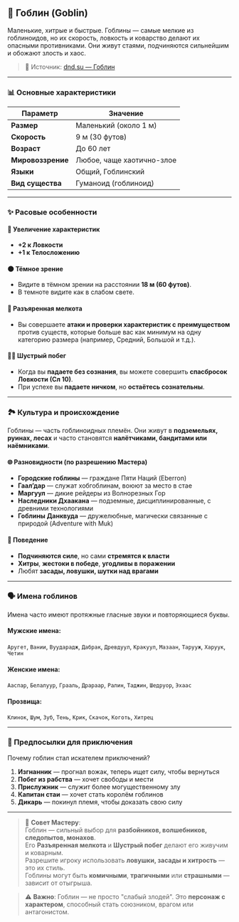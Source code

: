 ## 👺 Гоблин (Goblin)

Маленькие, хитрые и быстрые. Гоблины — самые мелкие из гоблиноидов, но их скорость, ловкость и коварство делают их опасными противниками. Они живут стаями, подчиняются сильнейшим и обожают злость и хаос.

> 🔗 Источник: [dnd.su — Гоблин](https://dnd.su/race/166-goblin/)

---

### 📊 Основные характеристики

| Параметр | Значение |
|---------|--------|
| **Размер** | Маленький (около 1 м) |
| **Скорость** | 9 м (30 футов) |
| **Возраст** | До 60 лет |
| **Мировоззрение** | Любое, чаще хаотично-злое |
| **Языки** | Общий, Гоблинский |
| **Вид существа** | Гуманоид (гоблиноид) |

---

### ✨ Расовые особенности

#### 🧬 Увеличение характеристик
- **+2 к Ловкости**
- **+1 к Телосложению**

#### 🌑 Тёмное зрение
- Видите в тёмном зрении на расстоянии **18 м (60 футов)**.
- В темноте видите как в слабом свете.

#### 🧠 Разъяренная мелкота
- Вы совершаете **атаки и проверки характеристик с преимуществом** против существ, которые больше вас как минимум на одну категорию размера (например, Средний, Большой и т.д.).

#### 🏃‍♂️ Шустрый побег
- Когда вы **падаете без сознания**, вы можете совершить **спасбросок Ловкости (Сл 10)**.
- При успехе вы **падаете ничком**, но **остаётесь сознательны**.

---

### 🏞️ Культура и происхождение

Гоблины — часть гоблиноидных племён. Они живут в **подземельях, руинах, лесах** и часто становятся **налётчиками, бандитами или наёмниками**.

#### 🌐 Разновидности (по разрешению Мастера)
- **Городские гоблины** — граждане Пяти Наций (Eberron)
- **Гаал’дар** — служат хобгоблинам, воюют за место в стае
- **Маргуул** — дикие рейдеры из Волнорезных Гор
- **Наследники Дхаакана** — подземные, дисциплинированные, с древними технологиями
- **Гоблины Данквуда** — дружелюбные, магически связанные с природой (Adventure with Muk)

#### 🧠 Поведение
- **Подчиняются силе**, но сами **стремятся к власти**
- **Хитры**, **жестоки в победе**, **угодливы в поражении**
- Любят **засады, ловушки, шутки над врагами**

---

### 🗣️ Имена гоблинов

Имена часто имеют протяжные гласные звуки и повторяющиеся буквы.

#### Мужские имена:
`Аругет`, `Вании`, `Вуударадж`, `Дабрак`, `Древдуул`, `Кракуул`, `Мазаан`, `Тарууж`, `Харуук`, `Четин`

#### Женские имена:
`Ааспар`, `Белалуур`, `Грааль`, `Драраар`, `Ралин`, `Таджин`, `Шедруор`, `Эхаас`

#### Прозвища:
`Клинок`, `Шум`, `Зуб`, `Тень`, `Крик`, `Скачок`, `Коготь`, `Хитрец`

---

### 🎯 Предпосылки для приключения

Почему гоблин стал искателем приключений?

1. **Изгнанник** — прогнал вожак, теперь ищет силу, чтобы вернуться
2. **Побег из рабства** — хочет свободы и мести
3. **Прислужник** — служит более могущественному злу
4. **Капитан стаи** — хочет стать королём гоблинов
5. **Дикарь** — покинул племя, чтобы доказать свою силу

---

> 📌 **Совет Мастеру**:  
> Гоблин — сильный выбор для **разбойников, волшебников, следопытов, монахов**.  
> Его **Разъяренная мелкота** и **Шустрый побег** делают его живучим и коварным.  
> Разрешите игроку использовать **ловушки, засады и хитрость** — это их стиль.  
> Гоблины могут быть **комичными**, **трагичными** или **страшными** — зависит от отыгрыша.

> ⚠️ **Важно**: Гоблин — не просто "слабый злодей". Это **персонаж с характером**, способный стать союзником, врагом или антагонистом.
